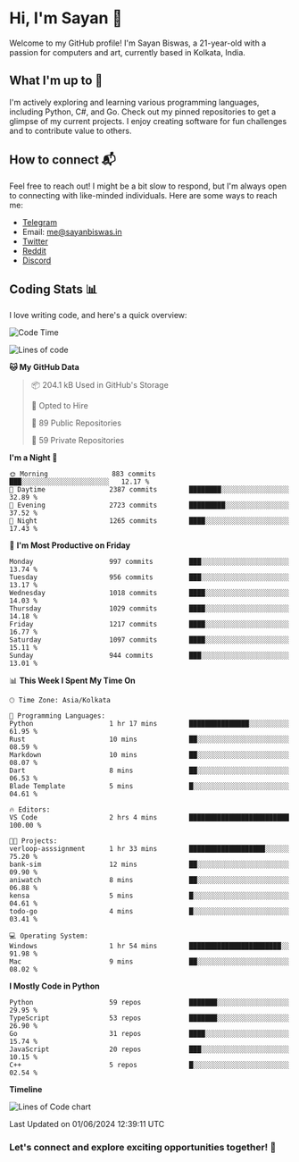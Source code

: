 # Hi, I'm Sayan 👋

Welcome to my GitHub profile! I'm Sayan Biswas, a 21-year-old with a passion for computers and art, currently based in Kolkata, India.

## What I'm up to 🚀

I'm actively exploring and learning various programming languages, including Python, C#, and Go. Check out my pinned repositories to get a glimpse of my current projects. I enjoy creating software for fun challenges and to contribute value to others.

## How to connect 📬

Feel free to reach out! I might be a bit slow to respond, but I'm always open to connecting with like-minded individuals. Here are some ways to reach me:

- [Telegram](https://t.me/dank_as_fuck)
- Email: [me@sayanbiswas.in](mailto:me@sayanbiswas.in)
- [Twitter](https://twitter.com/TheDankDel)
- [Reddit](https://www.reddit.com/user/dank_as_fuck_/)
- [Discord](https://discordapp.com/users/506536929152466945)

## Coding Stats 📊

I love writing code, and here's a quick overview:

<!--START_SECTION:waka-->
![Code Time](http://img.shields.io/badge/Code%20Time-1%2C624%20hrs%2023%20mins-blue)

![Lines of code](https://img.shields.io/badge/From%20Hello%20World%20I%27ve%20Written-5.7%20million%20lines%20of%20code-blue)

**🐱 My GitHub Data** 

> 📦 204.1 kB Used in GitHub's Storage 
 > 
> 💼 Opted to Hire
 > 
> 📜 89 Public Repositories 
 > 
> 🔑 59 Private Repositories 
 > 
**I'm a Night 🦉** 

```text
🌞 Morning                883 commits         ███░░░░░░░░░░░░░░░░░░░░░░   12.17 % 
🌆 Daytime                2387 commits        ████████░░░░░░░░░░░░░░░░░   32.89 % 
🌃 Evening                2723 commits        █████████░░░░░░░░░░░░░░░░   37.52 % 
🌙 Night                  1265 commits        ████░░░░░░░░░░░░░░░░░░░░░   17.43 % 
```
📅 **I'm Most Productive on Friday** 

```text
Monday                   997 commits         ███░░░░░░░░░░░░░░░░░░░░░░   13.74 % 
Tuesday                  956 commits         ███░░░░░░░░░░░░░░░░░░░░░░   13.17 % 
Wednesday                1018 commits        ████░░░░░░░░░░░░░░░░░░░░░   14.03 % 
Thursday                 1029 commits        ████░░░░░░░░░░░░░░░░░░░░░   14.18 % 
Friday                   1217 commits        ████░░░░░░░░░░░░░░░░░░░░░   16.77 % 
Saturday                 1097 commits        ████░░░░░░░░░░░░░░░░░░░░░   15.11 % 
Sunday                   944 commits         ███░░░░░░░░░░░░░░░░░░░░░░   13.01 % 
```


📊 **This Week I Spent My Time On** 

```text
🕑︎ Time Zone: Asia/Kolkata

💬 Programming Languages: 
Python                   1 hr 17 mins        ███████████████░░░░░░░░░░   61.95 % 
Rust                     10 mins             ██░░░░░░░░░░░░░░░░░░░░░░░   08.59 % 
Markdown                 10 mins             ██░░░░░░░░░░░░░░░░░░░░░░░   08.07 % 
Dart                     8 mins              ██░░░░░░░░░░░░░░░░░░░░░░░   06.53 % 
Blade Template           5 mins              █░░░░░░░░░░░░░░░░░░░░░░░░   04.61 % 

🔥 Editors: 
VS Code                  2 hrs 4 mins        █████████████████████████   100.00 % 

🐱‍💻 Projects: 
verloop-asssignment      1 hr 33 mins        ███████████████████░░░░░░   75.20 % 
bank-sim                 12 mins             ██░░░░░░░░░░░░░░░░░░░░░░░   09.90 % 
aniwatch                 8 mins              ██░░░░░░░░░░░░░░░░░░░░░░░   06.88 % 
kensa                    5 mins              █░░░░░░░░░░░░░░░░░░░░░░░░   04.61 % 
todo-go                  4 mins              █░░░░░░░░░░░░░░░░░░░░░░░░   03.41 % 

💻 Operating System: 
Windows                  1 hr 54 mins        ███████████████████████░░   91.98 % 
Mac                      9 mins              ██░░░░░░░░░░░░░░░░░░░░░░░   08.02 % 
```

**I Mostly Code in Python** 

```text
Python                   59 repos            ███████░░░░░░░░░░░░░░░░░░   29.95 % 
TypeScript               53 repos            ███████░░░░░░░░░░░░░░░░░░   26.90 % 
Go                       31 repos            ████░░░░░░░░░░░░░░░░░░░░░   15.74 % 
JavaScript               20 repos            ███░░░░░░░░░░░░░░░░░░░░░░   10.15 % 
C++                      5 repos             █░░░░░░░░░░░░░░░░░░░░░░░░   02.54 % 
```



**Timeline**

![Lines of Code chart](https://raw.githubusercontent.com/Dank-del/Dank-del/main/assets/bar_graph.png)


 Last Updated on 01/06/2024 12:39:11 UTC
<!--END_SECTION:waka-->

### Let's connect and explore exciting opportunities together! 🚀
